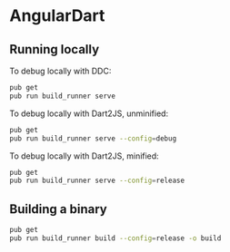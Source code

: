 # AngularDart

## Running locally

To debug locally with DDC:

```bash
pub get
pub run build_runner serve
```

To debug locally with Dart2JS, unminified:

```bash
pub get
pub run build_runner serve --config=debug
```

To debug locally with Dart2JS, minified:

```bash
pub get
pub run build_runner serve --config=release
```

## Building a binary

```bash
pub get
pub run build_runner build --config=release -o build
```
